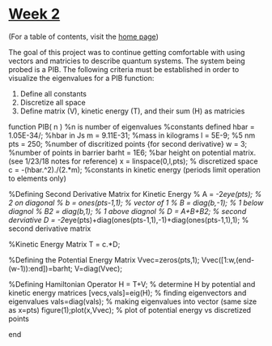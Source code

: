 # [Week 2](/MatLab-Week-2.md)
(For a table of contents, visit the [home page](/README.md))

The goal of this project was to continue getting comfortable with using vectors and matricies to describe quantum systems. The system
being probed is a PIB. 
The following criteria must be established in order to visualize the eigenvalues for a PIB function:
  1. Define all constants
  2. Discretize all space
  3. Define matrix (V), kinetic energy (T), and their sum (H) as matricies 
  
function PIB( n ) %n is number of eigenvalues
%constants defined
hbar = 1.05E-34/; %hbar in Js
m = 9.11E-31; %mass in kilograms
l = 5E-9; %5 nm
pts = 250; %number of discritized points {for second derivative}
w = 3; %number of points in barrier
barht = 1E6; %bar height on potential matrix. (see 1/23/18 notes for reference)
x = linspace(0,l,pts); % discretized space
c = -(hbar.^2)./(2.*m); %constants in kinetic energy (periods limit operation to elements only)

%Defining Second Derivative Matrix for Kinetic Energy
% A = -2*eye(pts); % 2 on diagonal
% b = ones(pts-1,1); % vector of 1
% B = diag(b,-1); % 1 below diagnol
% B2 = diag(b,1); % 1 above diagnol
% D = A+B+B2; % second derviative
D = -2*eye(pts)+diag(ones(pts-1,1),-1)+diag(ones(pts-1,1),1); % second derivative matrix

%Kinetic Energy Matrix 
T = c.*D;

%Defining the Potential Energy Matrix
Vvec=zeros(pts,1);
Vvec([1:w,(end-(w-1)):end])=barht;
V=diag(Vvec);

%Defining Hamiltonian Operator
H = T+V; % determine H by potential and kinetic energy matrices
[vecs,vals]=eig(H); % finding eigenvectors and eigenvalues
vals=diag(vals); % making eigenvalues into vector (same size as x=pts)
figure(1);plot(x,Vvec); % plot of potential energy vs discretized points

end
